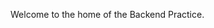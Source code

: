 <!-- TITLE: Backend Practice -->
<!-- SUBTITLE: Share & Learn -->

Welcome to the home of the Backend Practice.